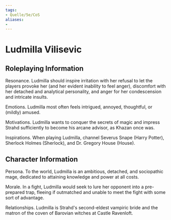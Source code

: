 ```yaml
---
tags:
- Quelle/5e/CoS
aliases:
- 
---
```

# Ludmilla Vilisevic 
## Roleplaying Information
Resonance. Ludmilla should inspire irritation with her refusal to let the players provoke her (and her evident inability to feel anger), discomfort with her detached and analytical personality, and anger for her condescension and intricate insults.

Emotions. Ludmilla most often feels intrigued, annoyed, thoughtful, or (mildly) amused.

Motivations. Ludmilla wants to conquer the secrets of magic and impress Strahd sufficiently to become his arcane advisor, as Khazan once was.

Inspirations. When playing Ludmilla, channel Severus Snape (Harry Potter), Sherlock Holmes (Sherlock), and Dr. Gregory House (House).

## Character Information
Persona. To the world, Ludmilla is an ambitious, detached, and sociopathic mage, dedicated to attaining knowledge and power at all costs.

Morale. In a fight, Ludmilla would seek to lure her opponent into a pre-prepared trap, fleeing if outmatched and unable to meet the fight with some sort of advantage.

Relationships. Ludmilla is Strahd's second-eldest vampiric bride and the matron of the coven of Barovian witches at Castle Ravenloft.